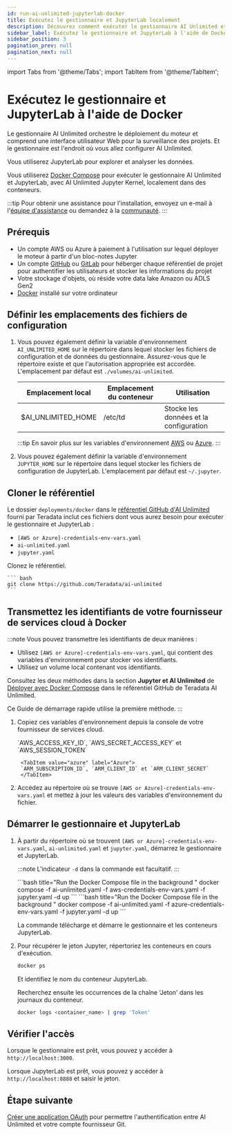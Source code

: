 ```yaml
---
id: run-ai-unlimited-jupyterlab-docker
title: Exécutez le gestionnaire et JupyterLab localement
description: Découvrez comment exécuter le gestionnaire AI Unlimited et JupyterLab à l'aide de Docker.
sidebar_label: Exécutez le gestionnaire et JupyterLab à l'aide de Docker
sidebar_position: 3
pagination_prev: null
pagination_next: null
---
```


import Tabs from '@theme/Tabs';
import TabItem from '@theme/TabItem';

# Exécutez le gestionnaire et JupyterLab à l'aide de Docker

Le gestionnaire AI Unlimited orchestre le déploiement du moteur et comprend une interface utilisateur Web pour la surveillance des projets. Et le gestionnaire est l'endroit où vous allez configurer AI Unlimited. 

Vous utiliserez JupyterLab pour explorer et analyser les données.

Vous utiliserez [Docker Compose](https://docs.docker.com/compose/) pour exécuter le gestionnaire AI Unlimited et JupyterLab, avec AI Unlimited Jupyter Kernel, localement dans des conteneurs. 

:::tip
Pour obtenir une assistance pour l'installation, envoyez un e-mail à l'<a href="mailto:aiunlimited.support@Teradata.com">équipe d'assistance</a> ou demandez à la [communauté](https://support.teradata.com/community?id=community_forum&sys_id=b0aba91597c329d0e6d2bd8c1253affa).
:::

## Prérequis

- Un compte AWS ou Azure à paiement à l'utilisation sur lequel déployer le moteur à partir d'un bloc-notes Jupyter
- Un compte [GitHub](https://github.com) ou [GitLab](https://gitlab.com) pour héberger chaque référentiel de projet pour authentifier les utilisateurs et stocker les informations du projet
- Votre stockage d'objets, où réside votre data lake Amazon ou ADLS Gen2
- [Docker](https://www.docker.com/get-started/) installé sur votre ordinateur


## Définir les emplacements des fichiers de configuration

1. Vous pouvez également définir la variable d'environnement `AI_UNLIMITED_HOME` sur le répertoire dans lequel stocker les fichiers de configuration et de données du gestionnaire. Assurez-vous que le répertoire existe et que l'autorisation appropriée est accordée. L'emplacement par défaut est `./volumes/ai-unlimited`.

    | **Emplacement local** | **Emplacement du conteneur** | **Utilisation** |
    |----------------|--------------------|-------|
    | $AI_UNLIMITED_HOME | /etc/td | Stocke les données et la configuration |

	:::tip
	En savoir plus sur les variables d'environnement [AWS](https://docs.aws.amazon.com/sdkref/latest/guide/environment-variables.html) ou [Azure](https://github.com/paulbouwer/terraform-azure-quickstarts-samples/blob/master/README.md#azure-authentication).
	:::

2. Vous pouvez également définir la variable d'environnement `JUPYTER_HOME` sur le répertoire dans lequel stocker les fichiers de configuration de JupyterLab. L'emplacement par défaut est `~/.jupyter`.


## Cloner le référentiel

Le dossier `deployments/docker` dans le [référentiel GitHub d'AI Unlimited](https://github.com/Teradata/ai-unlimited) fourni par Teradata inclut ces fichiers dont vous aurez besoin pour exécuter le gestionnaire et JupyterLab :
- `[AWS or Azure]-credentials-env-vars.yaml`
- `ai-unlimited.yaml`
- `jupyter.yaml` 

Clonez le référentiel.

    ``` bash
    git clone https://github.com/Teradata/ai-unlimited
	```


## Transmettez les identifiants de votre fournisseur de services cloud à Docker

:::note 
Vous pouvez transmettre les identifiants de deux manières :
- Utilisez `[AWS or Azure]-credentials-env-vars.yaml`, qui contient des variables d'environnement pour stocker vos identifiants.
- Utilisez un volume local contenant vos identifiants. 

Consultez les deux méthodes dans la section **Jupyter et AI Unlimited** de [Déployer avec Docker Compose](https://github.com/Teradata/ai-unlimited/blob/develop/deployments/docker/README.md) dans le référentiel GitHub de Teradata AI Unlimited.

Ce Guide de démarrage rapide utilise la première méthode.
:::

1. Copiez ces variables d'environnement depuis la console de votre fournisseur de services cloud.

	<Tabs>
		<TabItem value="aws" label="AWS" default>
		`AWS_ACCESS_KEY_ID`, `AWS_SECRET_ACCESS_KEY` et `AWS_SESSION_TOKEN`
		</TabItem>

		<TabItem value="azure" label="Azure">
		`ARM_SUBSCRIPTION_ID`, `ARM_CLIENT_ID` et `ARM_CLIENT_SECRET`
		</TabItem>
	</Tabs>

2. Accédez au répertoire où se trouve `[AWS or Azure]-credentials-env-vars.yaml` et mettez à jour les valeurs des variables d'environnement du fichier.


## Démarrer le gestionnaire et JupyterLab

1. À partir du répertoire où se trouvent `[AWS or Azure]-credentials-env-vars.yaml`, `ai-unlimited.yaml` et `jupyter.yaml`, démarrez le gestionnaire et JupyterLab.

	:::note
	L'indicateur `-d` dans la commande est facultatif.
	:::

	<Tabs>
		<TabItem value="aws" label="AWS" default>
		```bash title="Run the Docker Compose file in the background "
		docker compose -f ai-unlimited.yaml -f aws-credentials-env-vars.yaml -f jupyter.yaml -d up 
		```
		</TabItem>
		<TabItem value="azure" label="Azure">
		```bash title="Run the Docker Compose file in the background "
		docker compose -f ai-unlimited.yaml -f azure-credentials-env-vars.yaml -f jupyter.yaml -d up
		```
		</TabItem></Tabs>


	La commande télécharge et démarre le gestionnaire et les conteneurs JupyterLab.

2. Pour récupérer le jeton Jupyter, répertoriez les conteneurs en cours d'exécution.

	```bash
	docker ps 
	```
	Et identifiez le nom du conteneur JupyterLab.

	Recherchez ensuite les occurrences de la chaîne 'Jeton' dans les journaux du conteneur.

	```bash
	docker logs <container_name> | grep 'Token'
	```

## Vérifier l'accès

Lorsque le gestionnaire est prêt, vous pouvez y accéder à `http://localhost:3000`. 

Lorsque JupyterLab est prêt, vous pouvez y accéder à `http://localhost:8888` et saisir le jeton. 


## Étape suivante

[Créer une application OAuth](../create-oauth-app.md) pour permettre l'authentification entre AI Unlimited et votre compte fournisseur Git.


